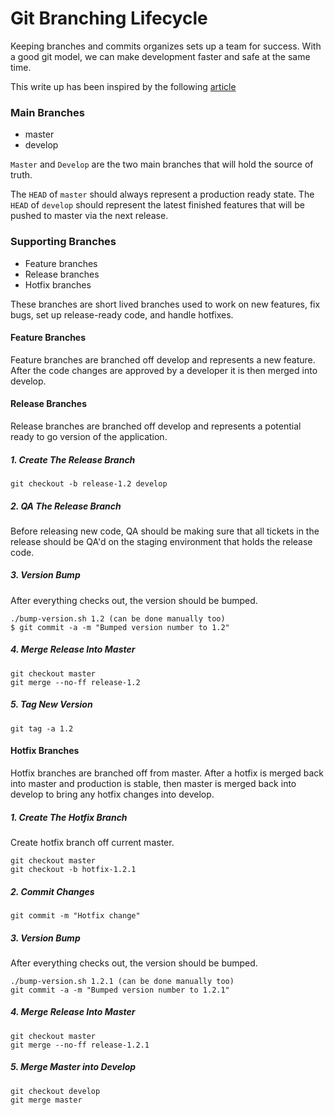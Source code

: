 # Git Branching Lifecycle
Keeping branches and commits organizes sets up a team for success. With a good git model, we can make development faster and safe at the same time.

This write up has been inspired by the following [article](https://nvie.com/posts/a-successful-git-branching-model/)

### Main Branches
- master
- develop

`Master` and `Develop` are the two main branches that will hold the source of truth.

The `HEAD` of `master` should always represent a production ready state. The `HEAD` of `develop` should represent the latest finished features that will be pushed to master via the next release.

### Supporting Branches
- Feature branches
- Release branches
- Hotfix branches

These branches are short lived branches used to work on new features, fix bugs, set up release-ready code, and handle hotfixes.

#### Feature Branches
Feature branches are branched off develop and represents a new feature. After the code changes are approved by a developer it is then merged into develop.

#### Release Branches
Release branches are branched off develop and represents a potential ready to go version of the application.

##### 1. Create The Release Branch
`git checkout -b release-1.2 develop`

##### 2. QA The Release Branch
Before releasing new code, QA should be making sure that all tickets in the release should be QA'd on the staging environment that holds the release code.

##### 3. Version Bump
After everything checks out, the version should be bumped.
```
./bump-version.sh 1.2 (can be done manually too)
$ git commit -a -m "Bumped version number to 1.2"
```

##### 4. Merge Release Into Master
```
git checkout master
git merge --no-ff release-1.2
```

##### 5. Tag New Version
```
git tag -a 1.2
```

#### Hotfix Branches
Hotfix branches are branched off from master. After a hotfix is merged back into master and production is stable, then master is merged back into develop to bring any hotfix changes into develop.

##### 1. Create The Hotfix Branch
Create hotfix branch off current master.
```
git checkout master
git checkout -b hotfix-1.2.1
```
##### 2. Commit Changes
```
git commit -m "Hotfix change"
```
##### 3. Version Bump
After everything checks out, the version should be bumped.
```
./bump-version.sh 1.2.1 (can be done manually too)
git commit -a -m "Bumped version number to 1.2.1"
```
##### 4. Merge Release Into Master
```
git checkout master
git merge --no-ff release-1.2.1
```

##### 5. Merge Master into Develop
```
git checkout develop
git merge master
```

